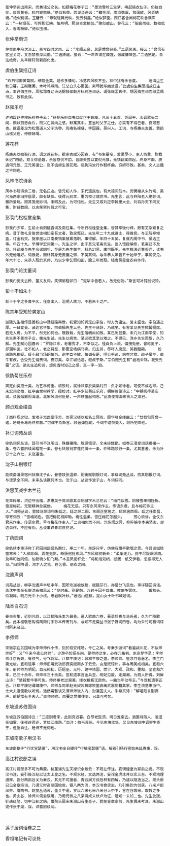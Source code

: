 <!-- { "loadSidebar": true } -->
    张仲举词出南宋，而兼诸公之长。如题梅花卷子云：“墨池雪岭三生梦，唤起缟衣仙子。仍独自伴，瘦影黄昏，和月窥窗纸。”绝似石帚。西湖泛舟云：“藕花深，雨凉翡翠，菰蒲软，风弄蜻蜓。”绝似梅溪。玉簪云：“琢就瑶笄光映，鬓云斜矗。”绝似梦窗。西江客舍闻梅花吹香满床云：“一树瑶花，可怜影低映。怕月明、照见青禽相位。”绝似碧山。蓼花云：“船窗雨後，数枝低入，香零粉碎。”绝似玉田。

张仲举雨词

    仲举雨中舟次洹上，先写四时之雨，云：“水阁云窗，总是惯曾经处。”二语总束。接云：“曾信有客里关河，又怎禁夜深风雨。”二语跌醒。接云：“一声声滴在疎篷，做成情味苦。”二语煞足。章法绝奇，从辛稼轩贺新郎化出。

虞伯生櫽括辽诗

    “昨日得卿黄菊赋。细翦金英，题作多情句。冷落西风吹不去。袖中犹有余香度。    沧海尘生秋日暮。玉砌雕阑，木叶鸣疎雨。江总白头心更苦。素琴犹写幽兰谱。”此虞伯生集櫽括故辽主诗，事详伯生序。周松霭春辽诗话据钱葆馚芳标莼渔词话，谓张继孟肯作，想因伯生词而继孟偶书之，致有此误。

赵雍乐府

    许初跋赵仲穆乐府卷子云：“待制乐府自书以就正王筠庵，凡三十五首。凭阑干、水调歌头二阕，颇以孤忠自许，而兴亡骨肉之感，默寓其中。意当时父子之仕，亦实有不得已者，良可悲也。数语差足为松雪道人父子洗秽。筠庵名德琏，字国器，吴兴人。工词，与杨廉夫友善。黄鹤山樵父也，仲穆姊壻。

莲花杯

    杨廉夫以妓鞋行酒，谓之莲花杯。瞿宗吉赋沁园春，有“书生量窄，爱渠尽小，主人情重，酌我休迟”四语，双关得语趣，余皆憨佻不韵。昔廉夫尝以宴倪元镇，元镇翻案而起，终身不面。脱遇何元朗、王元美诸公，岂不齿颊生莲花哉。临朐冯汝行作鞋杯曲，穷妍尽致。甚矣，文人志趣之不同也。

凤林书院诗余

    凤林书院诗余三卷，无名氏选。皆元初人作，宋代遗民也。有大德间刻本。厉樊榭从朱竹垞、吴尺凫两家旧抄借录，颇有缺佚。後得元刻本，重为校订成完书。先生言，此与弁阳老人绝妙词，雅所爱玩。顾其笺绝妙词，未暇及此，为可惜也。先生又取刘应李翰墨大全、刘将孙天下同文集，附益数阕，以志柴窑片段之可宝。

彭羡门松桂堂全集

    彭羡门少宰，生前止自刻延露词及南往集。今所行松桂堂全集，皆其卒後付梓，颇有芜杂繁复之病。昔丁敬礼言後世谁相知定吾文者，致足慨已。先生年二十九成进士，得推官。与王阮亭倾盖，订金石交。旋家居以江南奏销案被累落职，事得解，年四十五矣。复就内阁中书，侯选主事。年四十九，举博学宏词第一。先生之学，出于其兄茗斋先生。迨入馆授编修，茗斋已不及见。叶讱庵与先生会试同年，至是为先生举主。科名幻易，庸可既乎。先生楷法近董香光，读书外无他嗜好。词极艳，而终其身无妾媵之御，不类其词。与朱恭人年皆五十始举子，事属仅见。年六十七，朱恭人殁於京师，乃以少宰乞假归田，踰三年而殁。钱唐吴星叟农祥作传。

彭羡门论沈董词

    彭羡门见沈去矜、董文友词，笑谓邹程邨曰：“泥犁中皆若人，故无俗物。”斯言可补钝翁说铃。

彭十不如朱十

    彭十于字之多寡平仄，任意出入，沿明人故习，不若朱十之严。

陈其年受知於龚定山

    迦陵先生相传是善权山中诵经猿再世。初受知於龚定山宗伯，时方为诸生，誉未盛也。宗伯遇之厚。一日宴会，诸达官毕集，宗伯揖先生上坐，先生不获辞，乃就坐。有客某见先生掀髯据席，若无人焉，为不平，然无如何也。既数载，先生落魄尚如故。某已历显要，未几为江南学使，知先生素不善举子业，檄先生试。先生以病告，某必欲其至以难之。不得已，浼乡先生周旋，久乃解。先生赋沁园春云：“罗隐江东，老署秀才，不幸似之。怪自负上流，偏搜兔册，曾称男子，却溷牛医。壮不如人，老之将至，那更空墙病马嘶。归去耳，尽吓人腐鼠，笑我醯鷄。    纷纷路鬼相疑。疑小敌当场胡怯为。谢主臣不敏，怯诚有是，明公垂谅，病亦非欺。颜子屡空，伯牛有疾，合受先生谴责词。真穷矣，幸江城恰遇，鲍叔于斯。”宗伯赠先生有“君袍未锦，我鬓先霜”之语，读先生追和词，想见当时知己之感，真一字一泪。

徐釚菊庄乐府

    龚定山奖掖士类，为艺林倚重。临殁时，属徐虹亭於梁棠村曰：负才如徐君，可使不成名耶。己未宏词之徵，虹亭由棠村荐举，授检讨。虹亭少刻菊庄乐府，朝鲜贡使诗云：“中朝携得菊庄词。读罢烟霞照海湄。北宋风流何处是，一声铁笛起相思。”此贡使亦海东贤人之亚已。

顾贞观金缕曲

    丁酉科场之狱，发难于尤西堂传奇，而吴汉槎以知名士预焉。顾华峰金缕曲云：“廿载包胥曾一诺，盼乌头马角终相救。”可谓不负斯言。顾著弹指词，今词中踏莎美人，顾所犯曲也。

补订词苑丛谈

    徐釚词苑丛谈，其引书不注所出，殊嫌攘羭。脱漏错谬，全未经雠勘。如卷三漫叟词话褦襶一条，卷六耆旧续闻榴花一条，卷七陆放翁梦莲花博士一条，仲殊踏莎行一条，尤其甚者。余为补订十之六七，未及遍也。

沈子山剔银灯

    能改斋漫录宿州狱掾沈子山，眷营妓张温卿，别後赋剔银灯词，事载词苑丛谈。而其剔银灯词，与漫录全不同，未审丛谈据何本也。沈子山，丛谈作波子山，与词综同。

洪惠英减字木兰花

    花草粹编，洪迈守会稽，洪惠英于席间歌其自制减字木兰花云：“梅花似雪。刚被雪来相挫折。雪里梅花。无限精神总属他。    梅花无语。只有东风来作主。传语东君。且与梅花作主人。”词苑丛谈，营妓马琼琼归朱廷之，廷之辟二阁，东阁正室居之，琼琼居西阁。廷之任南昌，琼寄词云：“雪梅妬色。雪把梅花相抑勒。梅性温柔。雪压梅花怎起头。    芳心欲诉。全仗东君来作主。传语东君。早与梅花作主人。”二词相似而不同。岂传闻之异，抑粹编事本夷坚志，即迈自作，不应有伪。丛谈事详青泥莲花记。

丁药园词

    徐釚续本事诗称丁药园祠部盛名膴仕，垂二十年。单辞只宇，仿佛有旗亭歌唱之思。今其词如锁窗寒云：“入柳非烟，弄花无影，断肠何处东风。”东风柳初新云：“柔条无力，挽不尽陇烟湘雨。及早和他同倚，怕销魂夕阳飞絮。”本意凤衔杯云：“将和泪双绡，断肠一纸交伊看，怎推得无人见。”旧恨等语，洵才人之笔，在艺香、丽农之间。

沈遹声词

    词苑丛谈，柳亭沈遹声丰垣中年，因所欢遂被放黜，赋踏莎行，亦惜分飞意也。事详随园诗话。盖沈中表亲有寄沈长相思云：“见时羞。别是愁。万转千回不自由。教侬争罢休。    嬾梳头。怕凝眸。明月光中上小楼。思君枫叶秋。”著远山遗稿，昆山女士叶书城题词。

陆本白石词

    姜白石集，近刻凡四，以江都陆氏本为最善。道人歌曲六卷，著录於贵与马氏者，久为广陵散矣。此本楼敬思购得陶南村手钞本传寄刊布，与知不足斋丛书张子野词四卷，均为朱竹垞纂词综时所未及见。

李师师

    宋徽宗在五国城为李师师作小传，刻於临安榷场，今亡之矣。考秦少游词“看遍颍川花，不似师师好”：又“年来今夜见师师”。少游卒於绍圣间，是师师之生，必在元祐初。东京梦华录：李师师汴京角妓，有侠气，号飞将军。汴都平康记：政和平康之盛，李师师、崔念月皆著名。李生门第尤峻。宣和遗事：师师旧壻武功郎贾奕赋南乡子云云，由是贬琼州，事与周美成相类。宣和六年，册师师为明妃。自元祐初，历绍圣、元符、建中靖国、崇宁、大观、政和、重和，至宣和六年，已三十余年，师师年三十余矣。宣和遗事言金兵至，明妃见废，走湖湘，为商人所得。刘屏山诗：“辇毂繁华事可伤。师师垂老过湖湘。缕衣檀板无颜色，一曲当年动帝王。”与宣和遗事正合。汴都平康记谓靖康中，师师与同辈赵元奴及筑球吹笛袁綯武震例籍其家。李生流落来浙中，士大夫邀使歌以听焉。浩然斋雅谈又谓师师後入内，封瀛国夫人。朱希真诗：“解唱阳关别调声，前朝惟有李夫人。”即师师也。而要之樊楼往事，已莫可考矣。

东坡送苏伯固诗

    东坡送苏伯固诗云：“三度别君来，此别真迟暮。白尽老髭须，明日淮南去。酒罢月随人，泪湿花如雾。後夜逐君还，梦绕江南路。”自注：效韦苏州。今见东坡续集，又见东坡词中调寄生查子，但据自注，是诗不是词也。

东坡南歌子用汉书

    东坡南歇子“行忧宝瑟僵”，用汉书金日磾传“行触宝瑟僵”语。解者引杨行密始朱延寿事，误。

高江村说部之误

    高江村说部多不可为典要。杭堇浦先生天禄识余跋云：不观左传注，妄谓絰皇为冢前之阙。不观汉书注，妄引後汉纪以证太上皇之名。不观水经、文选两注，妄诧金虎冰井以实三台。不观地理通释，妄分两函谷关为秦汉。其尤不可据者，青云周方叔卮林有四解，乃遽以隐逸当之。聚头扇已见金章宗词，乃谓元时高丽国始贡。银八两为流，本汉书食货志，乃引集韵为创获。八米卢郎出齐、隋两书，姚宽丛语云，盖关中语，岁以六米七米八米分上中下，言在谷取米，取数之多也。黄山谷、徐师川何尝误用，乃用元微之八采诗成未伏卢为证，是知一未知二也。先生此跋，针疎砭陋，切中江邨之病。惟聚头扇宋朱潜山有生查子，犹在金章宗前，先生偶未考耳。朱潜山或作张于湖，误，详耆旧续闻。

　
 
莲子居词话卷之三

香祖笔记有可议处

